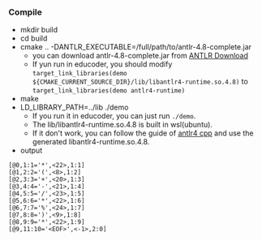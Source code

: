 ### Compile

- mkdir build
- cd build
- cmake .. -DANTLR_EXECUTABLE=/full/path/to/antlr-4.8-complete.jar
  - you can download antlr-4.8-complete.jar from [ANTLR Download](http://www.antlr.org/download/)
  - If yun run in educoder, you should modify `target_link_libraries(demo ${CMAKE_CURRENT_SOURCE_DIR}/lib/libantlr4-runtime.so.4.8)` to `target_link_libraries(demo antlr4-runtime)`
- make
- LD_LIBRARY_PATH=../lib ./demo
  - If you run it in educoder, you can just run `./demo`.
  - The lib/libantlr4-runtime.so.4.8 is built in wsl(ubuntu).
  - If it don't work, you can follow the guide of [antlr4 cpp](https://github.com/antlr/antlr4/tree/master/runtime/Cpp#compiling-on-linux) and use the generated libantlr4-runtime.so.4.8.
- output

```
[@0,1:1='*',<22>,1:1]
[@1,2:2='(',<8>,1:2]
[@2,3:3='+',<20>,1:3]
[@3,4:4='-',<21>,1:4]
[@4,5:5='/',<23>,1:5]
[@5,6:6='*',<22>,1:6]
[@6,7:7='%',<24>,1:7]
[@7,8:8=')',<9>,1:8]
[@8,9:9='*',<22>,1:9]
[@9,11:10='<EOF>',<-1>,2:0]
```



